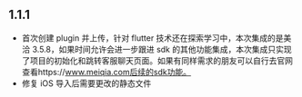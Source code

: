 ## 1.1.1

- 首次创建 plugin 并上传，针对 flutter 技术还在探索学习中，本次集成的是美洽 3.5.8，如果时间允许会进一步跟进 sdk 的其他功能集成，本次集成只实现了项目的初始化和跳转客服聊天页面。如果有同样需求的朋友可以自行去官网查看https://www.meiqia.com后续的sdk功能。
- 修复 iOS 导入后需要更改的静态文件
